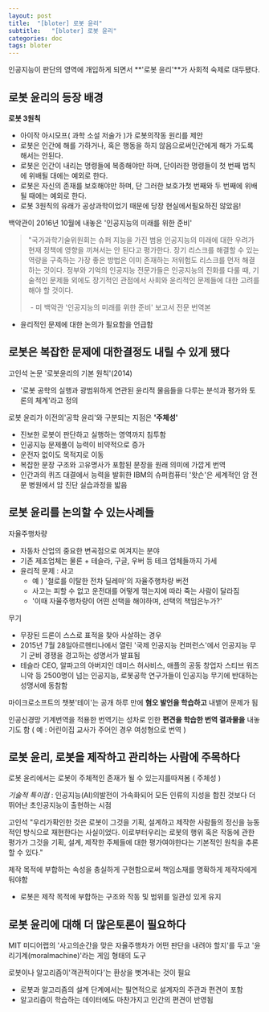```yaml
---
layout: post
title:  "[bloter] 로봇 윤리"
subtitle:   "[bloter] 로봇 윤리"
categories: doc
tags: bloter
---
```




인공지능이 판단의 영역에 개입하게 되면서 **'로봇 윤리'**가 사회적 숙제로 대두됐다.



## 로봇 윤리의 등장 배경

 **로봇 3원칙** 

* 아이작 아시모프( 과학 소설 저술가 )가 로봇의작동 원리를 제안 
* 로봇은 인간에 해를 가하거나, 혹은 행동을 하지 않음으로써인간에게 해가 가도록 해서는 안된다. 
* 로봇은 인간이 내리는 명령들에 복종해야만 하며, 단이러한 명령들이 첫 번째 법칙에 위배될 대에는 예외로 한다. 
* 로봇은 자신의 존재를 보호해야만 하며, 단 그러한 보호가첫 번째와 두 번째에 위배될 때에는 예외로 한다. 
* 로봇 3원칙의 유래가 공상과학이었기 때문에 당장 현실에서필요하진 않았음!

백악관이 2016년 10월에 내놓은 '인공지능의 미래를 위한 준비'

> "국가과학기술위원회는 슈퍼 지능을 가진 범용 인공지능의 미래에 대한 우려가 현재 정책에 영향을 끼쳐서는 안 된다고 평가한다. 장기 리스크를 해결할 수 있는 역량을 구축하는 가장 좋은 방법은 이미 존재하는 저위험도 리스크를 먼저 해결하는 것이다. 정부와 기억의 인공지능 전문가들은 인공지능의 진화를 다룰 때, 기술적인 문제들 외에도 장기적인 관점에서 사회와 윤리적인 문제들에 대한 고려를 해야 할 것이다.
>
> ​                                   - 미 백악관 '인공지능의 미래를 위한 준비' 보고서 전문 번역본

* 윤리적인 문제에 대한 논의가 필요함을 언급함 



## 로봇은 복잡한 문제에 대한결정도 내릴 수 있게 됐다

고인석 논문 '로봇윤리의 기본 원칙'(2014) 

* '로봇 공학의 실행과 광범위하게 연관된 윤리적 물음들을 다루는 분석과 평가와 토론의 체계'라고 정의

로봇 윤리가 이전의'공학 윤리'와 구분되는 지점은 **'주체성'**

* 진보한 로봇이 판단하고 실행하는 영역까지 침투함 
* 인공지능 문제풀이 능력이 비약적으로 증가 
* 운전자 없이도 목적지로 이동 
* 복잡한 문장 구조와 고유명사가 포함된 문장을 원래 의미에 가깝게 번역
* 인간과의 퀴즈 대결에서 능력을 발휘한 IBM의 슈퍼컴퓨터 '왓슨'은 세계적인 암 전문 병원에서 암 진단 실습과정을 밟음



## 로봇 윤리를 논의할 수 있는사례들 

자율주행차량 

* 자동차 산업의 중요한 변곡점으로 여겨지는 분야
* 기존 제조업체는 물론 + 테슬라, 구글, 우버 등 테크 업체들까지 가세 
* 윤리적 문제 : 사고 
  * 예 ) '철로를 이탈한 전차 딜레마'의 자율주행차량 버전
  * 사고는 피할 수 없고 운전대를 어떻게 꺾는지에 따라 죽는 사람이 달라짐
  * '이때 자율주행차량이 어떤 선택을 해야하며, 선택의 책임은누가?'

무기

* 무장된 드론이 스스로 표적을 찾아 사살하는 경우
* 2015년 7월 28일아르헨티나에서 열린 '국제 인공지능 컨퍼런스'에서 인공지능 무기 군비 경쟁을 경고하는 성명서가 발표됨
* 테슬라 CEO, 알파고의 아버지인 데미스 허사비스, 애플의 공동 창업자 스티브 워즈니악 등 2500명이 넘는 인공지능, 로봇공학 연구가들이 인공지능 무기에 반대하는 성명서에 동참함

마이크로소프트의 챗봇'테이'는 공개 하루 만에 __혐오 발언을 학습하고__ 내뱉어 문제가 됨 

인공신경망 기계번역을 적용한 번역기는 성차로 인한 __편견을 학습한 번역 결과물을__ 내놓기도 함 ( 예 : 어린이집 교사가 주어인 경우 여성형으로 번역 )



## 로봇 윤리, 로봇을 제작하고 관리하는 사람에 주목하다

로봇 윤리에서는 로봇이 주체적인 존재가 될 수 있는지를따져봄 ( 주체성 )

*기술적 특이점* : 인공지능(AI)의발전이 가속화되어 모든 인류의 지성을 합친 것보다 더 뛰어난 초인공지능이 출현하는 시점 

고인석 "우리가확인한 것은 로봇이 그것을 기획, 설계하고 제작한 사람들의 정신을 능동적인 방식으로 재현한다는 사실이었다. 이로부터우리는 로봇의 행위 혹은 작동에 관한 평가가 그것을 기획, 설계, 제작한 주체들에 대한 평가여야한다는 기본적인 원칙을 추론할 수 있다."

제작 목적에 부합하는 속성을 충실하게 구현함으로써 책임소재를 명확하게 제작자에게 둬야함

* 로봇은 제작 목적에 부합하는 구조와 작동 및 범위를 일관성 있게 유지 



## 로봇 윤리에 대해 더 많은토론이 필요하다

MIT 미디어랩의 '사고의순간을 맞은 자율주행차가 어떤 판단을 내려야 할지'를 두고 '윤리기계(moralmachine)'라는 게임 형태의 도구 

로봇이나 알고리즘이'객관적이다'는 환상을 볏겨내는 것이 필요

* 로봇과 알고리즘의 설계 단계에서는 필연적으로 설계자의 주관과 편견이 포함 
* 알고리즘이 학습하는 데이터에도 마찬가지고 인간의 편견이 반영됨 

